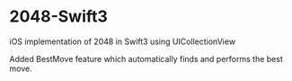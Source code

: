 # 2048-Swift3
iOS implementation of 2048 in Swift3 using UICollectionView

Added BestMove feature which automatically finds and performs the best move.

